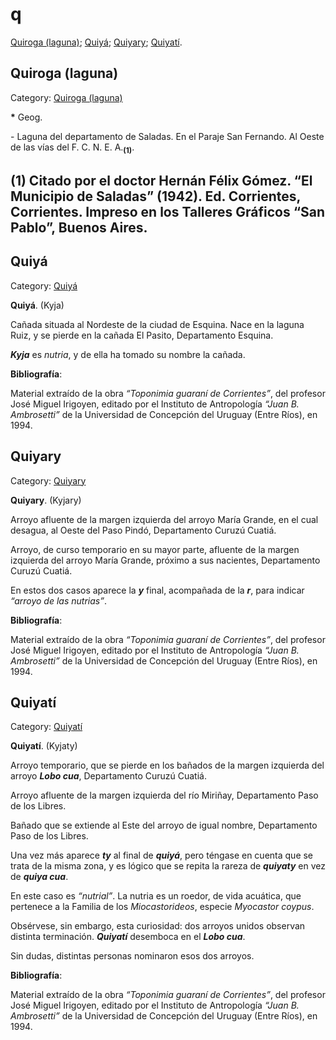 # q

[Quiroga (laguna)](#Quiroga-(laguna));
[Quiyá](#Quiyá);
[Quiyary](#Quiyary);
[Quiyatí](#Quiyatí).


## Quiroga (laguna)

Category: [Quiroga (laguna)](http://descubrircorrientes.com.ar/2012/index.php/4232-toponimia/o-p-q/quiroga-laguna)

**\*** Geog.

\- Laguna del departamento de Saladas. En el Paraje San Fernando. Al Oeste de las vías del F. C. N. E. A.<sub><strong>(1)</strong></sub>.

## **(1)** Citado por el doctor Hernán Félix Gómez. “El Municipio de Saladas” (1942). Ed. Corrientes, Corrientes. Impreso en los Talleres Gráficos “San Pablo”, Buenos Aires.


## Quiyá

Category: [Quiyá](http://descubrircorrientes.com.ar/2012/index.php/1204-toponimia/o-p-q/quiya)

**Quiyá**. (Kyja)

Cañada situada al Nordeste de la ciudad de Esquina. Nace en la laguna Ruiz, y se pierde en la cañada El Pasito, Departamento Esquina.

**_Kyja_** es _nutria_, y de ella ha tomado su nombre la cañada.

**Bibliografía**:

Material extraído de la obra _“Toponimia guaraní de Corrientes”_, del profesor José Miguel Irigoyen, editado por el Instituto de Antropología _“Juan B. Ambrosetti”_ de la Universidad de Concepción del Uruguay (Entre Ríos), en 1994.


## Quiyary

Category: [Quiyary](http://descubrircorrientes.com.ar/2012/index.php/1205-toponimia/o-p-q/quiyary)

**Quiyary**. (Kyjary)

Arroyo afluente de la margen izquierda del arroyo María Grande, en el cual desagua, al Oeste del Paso Pindó, Departamento Curuzú Cuatiá.

Arroyo, de curso temporario en su mayor parte, afluente de la margen izquierda del arroyo María Grande, próximo a sus nacientes, Departamento Curuzú Cuatiá.

En estos dos casos aparece la **_y_** final, acompañada de la **_r_**, para indicar _“arroyo de las nutrias”_.

**Bibliografía**:

Material extraído de la obra _“Toponimia guaraní de Corrientes”_, del profesor José Miguel Irigoyen, editado por el Instituto de Antropología _“Juan B. Ambrosetti”_ de la Universidad de Concepción del Uruguay (Entre Ríos), en 1994.


## Quiyatí

Category: [Quiyatí](http://descubrircorrientes.com.ar/2012/index.php/1206-toponimia/o-p-q/quiyati)

**Quiyatí**. (Kyjaty)

Arroyo temporario, que se pierde en los bañados de la margen izquierda del arroyo **_Lobo cua_**, Departamento Curuzú Cuatiá.

Arroyo afluente de la margen izquierda del río Miriñay, Departamento Paso de los Libres.

Bañado que se extiende al Este del arroyo de igual nombre, Departamento Paso de los Libres.

Una vez más aparece **_ty_** al final de **_quiyá_**, pero téngase en cuenta que se trata de la misma zona, y es lógico que se repita la rareza de **_quiyaty_** en vez de **_quiya cua_**.

En este caso es _“nutrial”_. La nutria es un roedor, de vida acuática, que pertenece a la Familia de los _Miocastorideos_, especie _Myocastor coypus_.

Obsérvese, sin embargo, esta curiosidad: dos arroyos unidos observan distinta terminación. **_Quiyatí_** desemboca en el **_Lobo cua_**.

Sin dudas, distintas personas nominaron esos dos arroyos.

**Bibliografía**:

Material extraído de la obra _“Toponimia guaraní de Corrientes”_, del profesor José Miguel Irigoyen, editado por el Instituto de Antropología _“Juan B. Ambrosetti”_ de la Universidad de Concepción del Uruguay (Entre Ríos), en 1994.